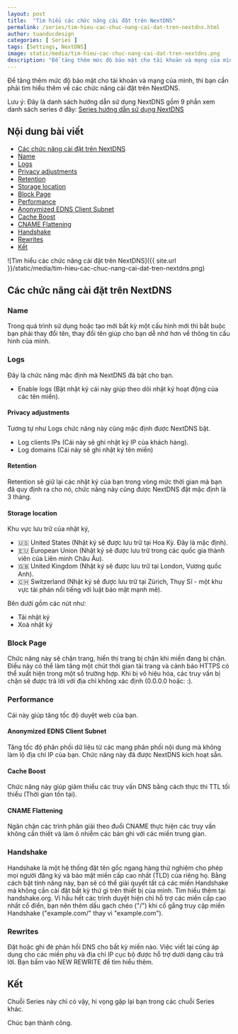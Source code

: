 ```yaml
---
layout: post
title:  "Tìm hiểu các chức năng cài đặt trên NextDNS"
permalink: /series/tim-hieu-cac-chuc-nang-cai-dat-tren-nextdns.html
author: tuanducdesign
categories: [ Series ]
tags: [Settings, NextDNS]
image: static/media/tim-hieu-cac-chuc-nang-cai-dat-tren-nextdns.png
description: "Để tăng thêm mức độ bảo mật cho tài khoản và mạng của mình, thì bạn cần phải tìm hiểu thêm về các chức năng cài đặt trên NextDNS."
---
```


Để tăng thêm mức độ bảo mật cho tài khoản và mạng của mình, thì bạn cần phải tìm hiểu thêm về các chức năng cài đặt trên NextDNS.


Lưu ý: Đây là danh sách hướng dẫn sử dụng NextDNS gồm 9 phần xem danh sách series ở đây: [Series hướng dẫn sử dụng NextDNS](https://tuanducdesign.com/series-nextdns.html)

## Nội dung bài viết

- [Các chức năng cài đặt trên NextDNS](#các-chức-năng-cài-đặt-trên-NextDNS)
- [Name](#name)
- [Logs](#logs)
- [Privacy adjustments](#privacy-adjustments)
- [Retention](#retention)
- [Storage location](#storage-location)
- [Block Page](#block-page)
- [Performance](#performance)
- [Anonymized EDNS Client Subnet](#anonymized-edns-client-subnet)
- [Cache Boost](#cache-boost)
- [CNAME Flattening](#cname-flattening)
- [Handshake](#handshake)
- [Rewrites](#rewrites)
- [Kết](#kết)

![Tìm hiểu các chức năng cài đặt trên NextDNS]({{ site.url }}/static/media/tim-hieu-cac-chuc-nang-cai-dat-tren-nextdns.png)

## Các chức năng cài đặt trên NextDNS

### Name

Trong quá trình sử dụng hoặc tạo mới bất kỳ một cấu hình mới thì bắt buộc bạn phải thay đổi tên, thay đổi tên giúp cho bạn dễ nhớ hơn về thông tin cấu hình của mình.

### Logs

Đây là chức năng mặc định mà NextDNS đã bật cho bạn.

- Enable logs (Bật nhật ký cái này giúp theo dõi nhật ký hoạt động của các tên miền).

#### Privacy adjustments

Tương tự như Logs chức năng này cũng mặc định được NextDNS bật.

- Log clients IPs (Cái này sẽ ghi nhật ký IP của khách hàng).
- Log domains (Cái này sẽ ghi nhật ký tên miền)

#### Retention

Retention sẽ giữ lại các nhật ký của bạn trong vòng mức thời gian mà bạn đã quy định ra cho nó, chức năng này cũng được NextDNS đặt mặc định là 3 tháng.

#### Storage location

Khu vực lưu trữ của nhật ký,

- 🇺🇸 United States (Nhật ký sẽ được lưu trữ tại Hoa Kỳ. Đây là mặc định).
- 🇪🇺 European Union (Nhật ký sẽ được lưu trữ trong các quốc gia thành viên của Liên minh Châu Âu).
- 🇬🇧 United Kingdom (Nhật ký sẽ được lưu trữ tại London, Vương quốc Anh).
- 🇨🇭 Switzerland (Nhật ký sẽ được lưu trữ tại Zürich, Thụy Sĩ - một khu vực tài phán nổi tiếng với luật bảo mật mạnh mẽ).

Bên dưới gồm các nút như:

- Tải nhật ký
- Xoá nhật ký

### Block Page

Chức năng này sẽ chặn trang, hiển thị trang bị chặn khi miền đang bị chặn. Điều này có thể làm tăng một chút thời gian tải trang và cảnh báo HTTPS có thể xuất hiện trong một số trường hợp. Khi bị vô hiệu hóa, các truy vấn bị chặn sẽ được trả lời với địa chỉ không xác định (0.0.0.0 hoặc: :).

### Performance

Cái này giúp tăng tốc độ duyệt web của bạn.

#### Anonymized EDNS Client Subnet

Tăng tốc độ phân phối dữ liệu từ các mạng phân phối nội dung mà không làm lộ địa chỉ IP của bạn. Chức năng này đã được NextDNS kích hoạt sẵn.

#### Cache Boost

Chức năng này giúp giảm thiểu các truy vấn DNS bằng cách thực thi TTL tối thiểu (Thời gian tồn tại).

#### CNAME Flattening

Ngăn chặn các trình phân giải theo đuổi CNAME thực hiện các truy vấn không cần thiết và làm ô nhiễm các bản ghi với các miền trung gian.

### Handshake

Handshake là một hệ thống đặt tên gốc ngang hàng thử nghiệm cho phép mọi người đăng ký và bảo mật miền cấp cao nhất (TLD) của riêng họ. Bằng cách bật tính năng này, bạn sẽ có thể giải quyết tất cả các miền Handshake mà không cần cài đặt bất kỳ thứ gì trên thiết bị của mình. Tìm hiểu thêm tại handshake.org. Vì hầu hết các trình duyệt hiện chỉ hỗ trợ các miền cấp cao nhất cổ điển, bạn nên thêm dấu gạch chéo ("/") khi cố gắng truy cập miền Handshake ("example.com/" thay vì "example.com").

### Rewrites

Đặt hoặc ghi đè phản hồi DNS cho bất kỳ miền nào. Việc viết lại cũng áp dụng cho các miền phụ và địa chỉ IP cục bộ được hỗ trợ dưới dạng câu trả lời. Bạn bấm vào NEW REWRITE để tìm hiểu thêm.

## Kết

Chuỗi Series này chỉ có vậy, hi vọng gặp lại bạn trong các chuỗi Series khác.

Chúc bạn thành công.
